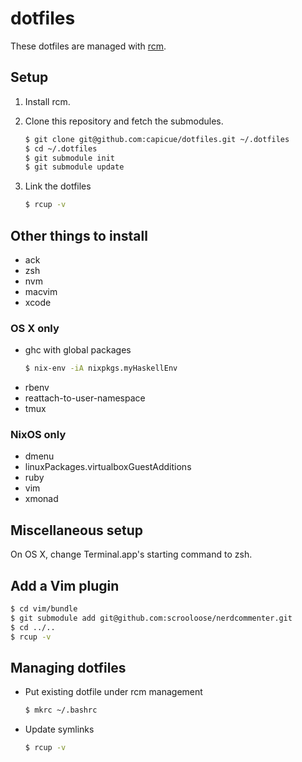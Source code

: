 # dotfiles

These dotfiles are managed with [rcm](https://github.com/thoughtbot/rcm).


## Setup

1. Install rcm.

2. Clone this repository and fetch the submodules.
    ```bash
    $ git clone git@github.com:capicue/dotfiles.git ~/.dotfiles
    $ cd ~/.dotfiles
    $ git submodule init
    $ git submodule update
    ```

3. Link the dotfiles
    ```bash
    $ rcup -v
    ```


## Other things to install

- ack
- zsh
- nvm
- macvim
- xcode


### OS X only

- ghc with global packages
    ```bash
    $ nix-env -iA nixpkgs.myHaskellEnv
    ```
- rbenv
- reattach-to-user-namespace
- tmux


### NixOS only

- dmenu
- linuxPackages.virtualboxGuestAdditions
- ruby
- vim
- xmonad


## Miscellaneous setup

On OS X, change Terminal.app's starting command to zsh.


## Add a Vim plugin

```bash
$ cd vim/bundle
$ git submodule add git@github.com:scrooloose/nerdcommenter.git
$ cd ../..
$ rcup -v
```


## Managing dotfiles

- Put existing dotfile under rcm management
    ```bash
    $ mkrc ~/.bashrc
    ```

- Update symlinks
    ```bash
    $ rcup -v
    ```
